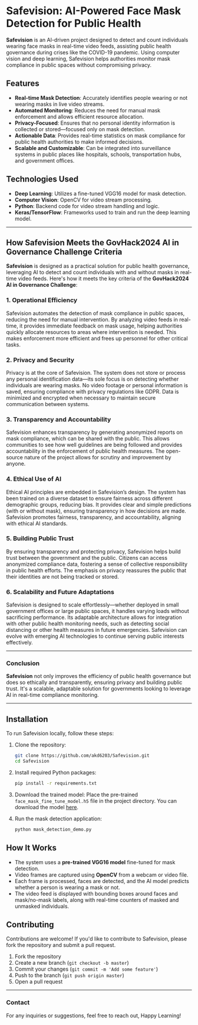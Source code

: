 # Safevision: AI-Powered Face Mask Detection for Public Health

**Safevision** is an AI-driven project designed to detect and count individuals wearing face masks in real-time video feeds, assisting public health governance during crises like the COVID-19 pandemic. Using computer vision and deep learning, Safevision helps authorities monitor mask compliance in public spaces without compromising privacy.

## Features

- **Real-time Mask Detection**: Accurately identifies people wearing or not wearing masks in live video streams.
- **Automated Monitoring**: Reduces the need for manual mask enforcement and allows efficient resource allocation.
- **Privacy-Focused**: Ensures that no personal identity information is collected or stored—focused only on mask detection.
- **Actionable Data**: Provides real-time statistics on mask compliance for public health authorities to make informed decisions.
- **Scalable and Customizable**: Can be integrated into surveillance systems in public places like hospitals, schools, transportation hubs, and government offices.

## Technologies Used

- **Deep Learning**: Utilizes a fine-tuned VGG16 model for mask detection.
- **Computer Vision**: OpenCV for video stream processing.
- **Python**: Backend code for video stream handling and logic.
- **Keras/TensorFlow**: Frameworks used to train and run the deep learning model.
---

## How Safevision Meets the GovHack2024 AI in Governance Challenge Criteria

**Safevision** is designed as a practical solution for public health governance, leveraging AI to detect and count individuals with and without masks in real-time video feeds. Here's how it meets the key criteria of the **GovHack2024 AI in Governance Challenge**:

### 1. Operational Efficiency
Safevision automates the detection of mask compliance in public spaces, reducing the need for manual intervention. By analyzing video feeds in real-time, it provides immediate feedback on mask usage, helping authorities quickly allocate resources to areas where intervention is needed. This makes enforcement more efficient and frees up personnel for other critical tasks.

### 2. Privacy and Security
Privacy is at the core of Safevision. The system does not store or process any personal identification data—its sole focus is on detecting whether individuals are wearing masks. No video footage or personal information is saved, ensuring compliance with privacy regulations like GDPR. Data is minimized and encrypted when necessary to maintain secure communication between systems.

### 3. Transparency and Accountability
Safevision enhances transparency by generating anonymized reports on mask compliance, which can be shared with the public. This allows communities to see how well guidelines are being followed and provides accountability in the enforcement of public health measures. The open-source nature of the project allows for scrutiny and improvement by anyone.

### 4. Ethical Use of AI
Ethical AI principles are embedded in Safevision’s design. The system has been trained on a diverse dataset to ensure fairness across different demographic groups, reducing bias. It provides clear and simple predictions (with or without mask), ensuring transparency in how decisions are made. Safevision promotes fairness, transparency, and accountability, aligning with ethical AI standards.

### 5. Building Public Trust
By ensuring transparency and protecting privacy, Safevision helps build trust between the government and the public. Citizens can access anonymized compliance data, fostering a sense of collective responsibility in public health efforts. The emphasis on privacy reassures the public that their identities are not being tracked or stored.

### 6. Scalability and Future Adaptations
Safevision is designed to scale effortlessly—whether deployed in small government offices or large public spaces, it handles varying loads without sacrificing performance. Its adaptable architecture allows for integration with other public health monitoring needs, such as detecting social distancing or other health measures in future emergencies. Safevision can evolve with emerging AI technologies to continue serving public interests effectively.

---

### Conclusion
**Safevision** not only improves the efficiency of public health governance but does so ethically and transparently, ensuring privacy and building public trust. It's a scalable, adaptable solution for governments looking to leverage AI in real-time compliance monitoring.

---

## Installation

To run Safevision locally, follow these steps:

1. Clone the repository:
    ```bash
    git clone https://github.com/akd6203/Safevision.git
    cd Safevision
    ```

2. Install required Python packages:
    ```bash
    pip install -r requirements.txt
    ```

3. Download the trained model:
   Place the pre-trained `face_mask_fine_tune_model.h5` file in the project directory. You can download the model [here](#).

4. Run the mask detection application:
    ```bash
    python mask_detection_demo.py
    ```

## How It Works

- The system uses a **pre-trained VGG16 model** fine-tuned for mask detection.
- Video frames are captured using **OpenCV** from a webcam or video file.
- Each frame is processed, faces are detected, and the AI model predicts whether a person is wearing a mask or not.
- The video feed is displayed with bounding boxes around faces and mask/no-mask labels, along with real-time counters of masked and unmasked individuals.

## Contributing

Contributions are welcome! If you'd like to contribute to Safevision, please fork the repository and submit a pull request.

1. Fork the repository
2. Create a new branch (`git checkout -b master`)
3. Commit your changes (`git commit -m 'Add some feature'`)
4. Push to the branch (`git push origin master`)
5. Open a pull request

---

### Contact

For any inquiries or suggestions, feel free to reach out, Happy Learning!

